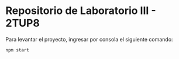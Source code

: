 # Repositorio de Laboratorio III - 2TUP8

Para levantar el proyecto, ingresar por consola el siguiente comando:

```bash
npm start
